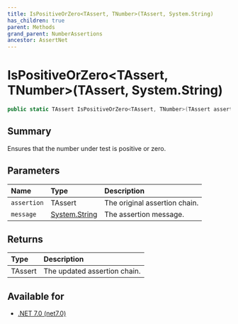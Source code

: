 ```yaml
---
title: IsPositiveOrZero<TAssert, TNumber>(TAssert, System.String)
has_children: true
parent: Methods
grand_parent: NumberAssertions
ancestor: AssertNet
---
```

# IsPositiveOrZero&lt;TAssert, TNumber&gt;(TAssert, System.String)

```csharp
public static TAssert IsPositiveOrZero<TAssert, TNumber>(TAssert assertion, System.String message);
```

## Summary
Ensures that the number under test is positive or zero.

## Parameters
|Name|Type|Description|
|:-|:-|:-|
|`assertion`|TAssert|The original assertion chain.|
|`message`|[System.String](https://learn.microsoft.com/en-us/dotnet/api/system.string)|The assertion message.|

## Returns
|Type|Description|
|:-|:-|
|TAssert|The updated assertion chain.|

## Available for
- [.NET 7.0 (net7.0)](https://versionsof.net/core/7.0/)
